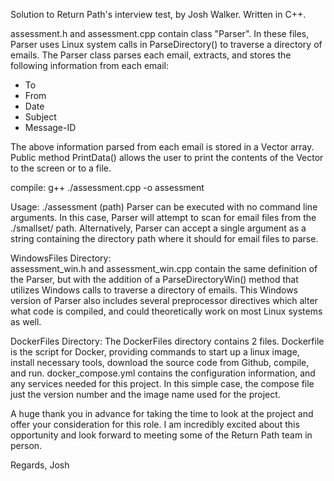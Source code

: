 Solution to Return Path's interview test, by Josh Walker.  Written in C++.

assessment.h and assessment.cpp contain class "Parser".  In these files, Parser uses Linux system calls in ParseDirectory() to traverse a directory of emails.  The Parser class parses each email, extracts, and stores the following information from each email:
-  To
-  From
-  Date
-  Subject
-  Message-ID

The above information parsed from each email is stored in a Vector array.  Public method PrintData() allows the user to print the contents of the Vector to the screen or to a file.

compile:  g++ ./assessment.cpp -o assessment

Usage:  ./assessment (path)
Parser can be executed with no command line arguments.  In this case, Parser will attempt to scan for email files from the ./smallset/ path.  Alternatively, Parser can accept a single argument as a string containing the directory path where it should for email files to parse.

WindowsFiles Directory:  
assessment_win.h and assessment_win.cpp contain the same definition of the Parser, but with the addition of a ParseDirectoryWin() method that utilizes Windows calls to traverse a directory of emails.  This Windows version of Parser also includes several preprocessor directives which alter what code is compiled, and could theoretically work on most Linux systems as well.

DockerFiles Directory:
The DockerFiles directory contains 2 files.  Dockerfile is the script for Docker, providing commands to start up a linux image, install necessary tools, download the source code from Github, compile, and run.  docker_compose.yml contains the configuration information, and any services needed for this project.  In this simple case, the compose file just the version number and the image name used for the project.

A huge thank you in advance for taking the time to look at the project and offer your consideration for this role.  I am incredibly excited about this opportunity and look forward to meeting some of the Return Path team in person.

Regards,
Josh
